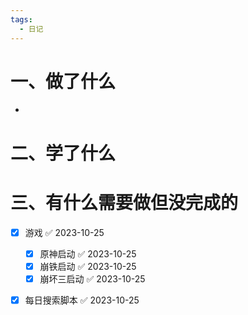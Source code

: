 ```yaml
---
tags:
  - 日记
---
```



# 一、做了什么

- 


# 二、学了什么




# 三、有什么需要做但没完成的
- [x] 游戏 ✅ 2023-10-25
	- [x] 原神启动 ✅ 2023-10-25
	- [x] 崩铁启动 ✅ 2023-10-25
	- [x] 崩坏三启动 ✅ 2023-10-25
- [x] 每日搜索脚本 ✅ 2023-10-25

